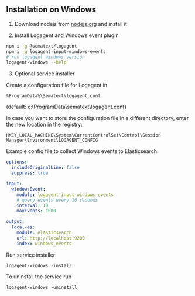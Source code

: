 ## Installation on Windows

1. Download nodejs from [nodejs.org](https://nodejs.org/en/download/) and install it

2. Install Logagent and Windows event plugin

``` bash
npm i -g @sematext/logagent
npm i -g logagent-input-windows-events
# run logagent windows version 
logagent-windows --help 
```

3. Optional service installer

Create a configuration file for Logagent in 
```
%ProgramData%\Sematext\logagent.conf
```  
(default: c:\ProgramData\sematext\logagent.conf)

In case you want to store the configuration file in a different directory, enter the new location in the registry:

```
HKEY_LOCAL_MACHINE\System\CurrentControlSet\Control\Session Manager\Environment\LOGAGENT_CONFIG
```

Example config file to collect Windows events to Elasticsearch: 

```yaml
options:
  includeOriginalLine: false
  suppress: true

input:
  windowsEvent:
    module: logagent-input-windows-events 
    # query events every 10 seconds
    interval: 10
    maxEvents: 1000

output:  
  local-es:
    module: elasticsearch
    url: http://localhost:9200
    index: windows_events
```

Run service installer: 


```
logagent-windows -install
```

To uninstall the service run 

```
logagent-windows -uninstall
```
